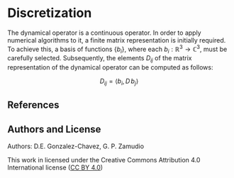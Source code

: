# Discretization

The dynamical operator is a continuous operator. 
In order to apply numerical algorithms to it, a finite matrix representation is initially required. 
To achieve this, a basis of functions $\{b_i\}$, where each $b_i: \mathbb{R}^3 \rightarrow \mathbb{C}^3$, must be carefully selected. 
Subsequently, the elements $D_{ij}$ of the matrix representation of the dynamical operator can be computed as follows:

$$D_{ij} = \langle b_i, D \,b_j\rangle$$

## References

## Authors and License

Authors: D.E. Gonzalez-Chavez, G. P. Zamudio

This work in licensed under the Creative Commons Attribution 4.0 International license ([CC BY 4.0](http://creativecommons.org/licenses/by/4.0/.))